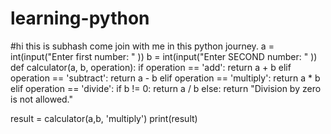 # learning-python
#hi this is subhash come join with me in this python journey.
a = int(input("Enter first number:  " ))
b = int(input("Enter SECOND number:  " ))
def calculator(a, b, operation):
    if operation == 'add':
        return a + b
    elif operation == 'subtract':
        return a - b
    elif operation == 'multiply':
        return a * b
    elif operation == 'divide':
        if b != 0:
            return a / b
        else:
            return "Division by zero is not allowed."

result = calculator(a,b, 'multiply')
print(result)
